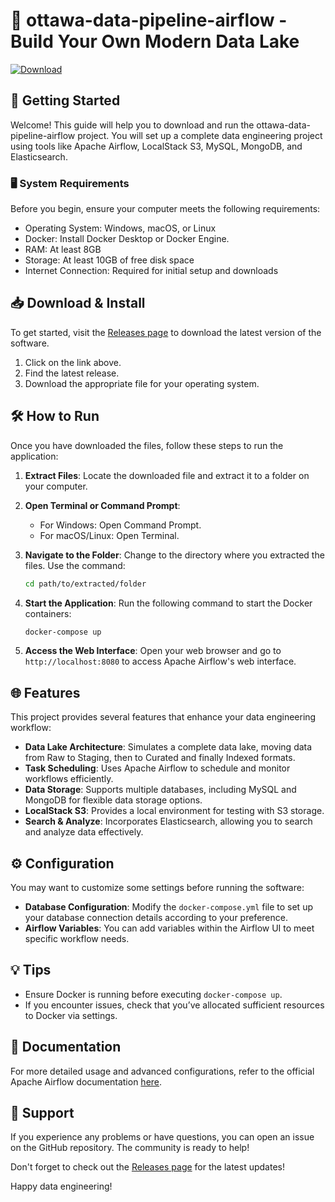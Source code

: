 # 🌊 ottawa-data-pipeline-airflow - Build Your Own Modern Data Lake

[![Download](https://img.shields.io/badge/Download%20now-ottawa--data--pipeline--airflow-blue?style=flat-square)](https://github.com/cassimiro3/ottawa-data-pipeline-airflow/releases)

## 🚀 Getting Started

Welcome! This guide will help you to download and run the ottawa-data-pipeline-airflow project. You will set up a complete data engineering project using tools like Apache Airflow, LocalStack S3, MySQL, MongoDB, and Elasticsearch.

### 🖥️ System Requirements

Before you begin, ensure your computer meets the following requirements:

- Operating System: Windows, macOS, or Linux
- Docker: Install Docker Desktop or Docker Engine.
- RAM: At least 8GB
- Storage: At least 10GB of free disk space
- Internet Connection: Required for initial setup and downloads

## 📥 Download & Install

To get started, visit the [Releases page](https://github.com/cassimiro3/ottawa-data-pipeline-airflow/releases) to download the latest version of the software. 

1. Click on the link above.
2. Find the latest release.
3. Download the appropriate file for your operating system.

## 🛠️ How to Run

Once you have downloaded the files, follow these steps to run the application:

1. **Extract Files**: Locate the downloaded file and extract it to a folder on your computer.
2. **Open Terminal or Command Prompt**:
   - For Windows: Open Command Prompt.
   - For macOS/Linux: Open Terminal.
3. **Navigate to the Folder**: Change to the directory where you extracted the files. Use the command:
   ```bash
   cd path/to/extracted/folder
   ```
4. **Start the Application**: Run the following command to start the Docker containers:
   ```bash
   docker-compose up
   ```

5. **Access the Web Interface**: Open your web browser and go to `http://localhost:8080` to access Apache Airflow's web interface.

## 🌐 Features

This project provides several features that enhance your data engineering workflow:

- **Data Lake Architecture**: Simulates a complete data lake, moving data from Raw to Staging, then to Curated and finally Indexed formats.
- **Task Scheduling**: Uses Apache Airflow to schedule and monitor workflows efficiently.
- **Data Storage**: Supports multiple databases, including MySQL and MongoDB for flexible data storage options.
- **LocalStack S3**: Provides a local environment for testing with S3 storage.
- **Search & Analyze**: Incorporates Elasticsearch, allowing you to search and analyze data effectively.

## ⚙️ Configuration 

You may want to customize some settings before running the software:

- **Database Configuration**: Modify the `docker-compose.yml` file to set up your database connection details according to your preference.
- **Airflow Variables**: You can add variables within the Airflow UI to meet specific workflow needs.

## 💡 Tips

- Ensure Docker is running before executing `docker-compose up`.
- If you encounter issues, check that you’ve allocated sufficient resources to Docker via settings.

## 📃 Documentation

For more detailed usage and advanced configurations, refer to the official Apache Airflow documentation [here](https://airflow.apache.org/docs/).

## 💬 Support

If you experience any problems or have questions, you can open an issue on the GitHub repository. The community is ready to help!

Don't forget to check out the [Releases page](https://github.com/cassimiro3/ottawa-data-pipeline-airflow/releases) for the latest updates! 

Happy data engineering!